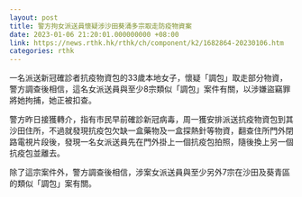 ```yaml
---
layout: post
title: 警方拘女派送員懷疑涉沙田葵涌多宗取走防疫物資案
date: 2023-01-06 21:20:01.000000000 +08:00
link: https://news.rthk.hk/rthk/ch/component/k2/1682864-20230106.htm
categories: rthk
---
```


一名派送新冠確診者抗疫物資包的33歲本地女子，懷疑「調包」取走部分物資，警方調查後相信，這名女派送員與至少8宗類似「調包」案件有關，以涉嫌盜竊罪將她拘捕，她正被扣查。

警方昨日接獲轉介，指有市民早前確診新冠病毒，周一獲安排派送抗疫物資包到其沙田住所，不過就發現抗疫包欠缺一盒藥物及一盒探熱針等物資，翻查住所門外閉路電視片段後，發現一名女派送員先在門外掛上一個抗疫包拍照，隨後換上另一個抗疫包並離去。

除了這宗案件外，警方調查後相信，涉案女派送員與至少另外7宗在沙田及葵青區的類似「調包」案有關。

